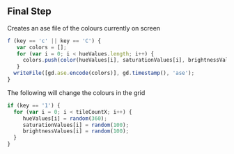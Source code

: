 ## Final Step

Creates an ase file of the colours currently on screen

```js
f (key == 'c' || key == 'C') {
   var colors = [];
   for (var i = 0; i < hueValues.length; i++) {
     colors.push(color(hueValues[i], saturationValues[i], brightnessValues[i]));
   }
  writeFile([gd.ase.encode(colors)], gd.timestamp(), 'ase');
}
```

The following will change the colours in the grid

```js
if (key == '1') {
  for (var i = 0; i < tileCountX; i++) {
     hueValues[i] = random(360);
     saturationValues[i] = random(100);
     brightnessValues[i] = random(100);
  }
}
```
